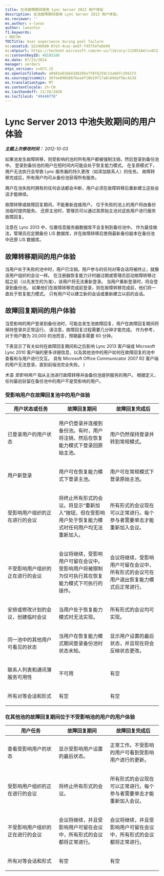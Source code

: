 ```yaml
---
title: 在池故障期间使用 Lync Server 2013 用户体验
description: 在池故障期间使用 Lync Server 2013 用户体验。
ms.reviewer: ''
ms.author: v-lanac
author: lanachin
f1.keywords:
- NOCSH
TOCTitle: User experience during pool failure
ms:assetid: b224b0d0-87e3-4cac-ae87-f45f54fabb49
ms:mtpsurl: https://technet.microsoft.com/en-us/library/JJ205184(v=OCS.15)
ms:contentKeyID: 48185166
ms.date: 07/23/2014
manager: serdars
mtps_version: v=OCS.15
ms.openlocfilehash: a0483a01b643d8195e7f8f6259c11ab6fc3561f2
ms.sourcegitcommit: 36fee89bb887bea4f18b19f17a8c69daf5bc423d
ms.translationtype: MT
ms.contentlocale: zh-CN
ms.lasthandoff: 11/26/2020
ms.locfileid: "49440778"
---
```

# <a name="user-experience-during-pool-failure-in-lync-server-2013"></a>Lync Server 2013 中池失败期间的用户体验

<div data-xmlns="http://www.w3.org/1999/xhtml">

<div class="topic" data-xmlns="http://www.w3.org/1999/xhtml" data-msxsl="urn:schemas-microsoft-com:xslt" data-cs="https://msdn.microsoft.com/">

<div data-asp="https://msdn2.microsoft.com/asp">



</div>

<div id="mainSection">

<div id="mainBody">

<span> </span>

_**主题上次修改时间：** 2012-10-03_

如果池发生故障转移，则受影响的池的所有用户都被强制注销，然后登录到备份池中。 登录到备份池的用户在短时间内可能会处于恢复能力模式。 在复原模式下，用户无法执行会导致 Lync 服务器的持久更改（如添加联系人）的任务。 故障转移完成后，所有用户均可从备份池获得所有服务。

用户在池失败时拥有的任何会话都会中断，用户必须在故障转移后重新建立这些会话才能继续。

故障转移或故障回复期间，不能重新连接用户。 位于失败的池上的用户将由备份池临时提供服务。 还原主池时，管理员可以通过其原始主池对这些用户进行服务故障回复。

注意在 Lync 2013 中，位置信息服务器数据库不会复制到备份池中。 作为最佳做法，管理员应定期备份 LIS 数据库，并在故障转移后使用最新备份副本在备份池中还原 LIS 数据库。

<div>

## <a name="user-experience-during-failover"></a>故障转移期间的用户体验

当用户处于失败的池中时，用户已注销。用户参与的任何对等会话将被终止，就像该用户组织的会议一样。 在注册器恢复能力计时器过期或管理员启动故障转移过程之前（以先发生的为准），该用户将无法重新登录。 当用户重新登录时，将会登录到备份池。 如果他们在故障转移完成前登录，则在故障转移完成前，他们将一直处于恢复能力模式。 只有用户可以建立新的会话或重新建立以前的会话。

</div>

<div>

## <a name="user-experience-during-failback"></a>故障回复期间的用户体验

当受影响的用户登录到备份池时，可能会发生池故障回复，用户在故障回复期间将保持登录并正常运行。 请注意，故障回复过程需要几分钟才能完成。  作为参考，对于用户数为 20,000 的池而言，预期最多需要 60 分钟。

下表显示了有关如何在故障回复期间和之后影响 Lync 2013 客户端或 Microsoft Lync 2010 客户端的更多详细信息，以及其他池中的用户如何在故障回复的池中查看和与用户进行交互。 具有 Microsoft Office Communicator 2007 R2 客户端的用户无法登录，直到前端池完全失败。 ) 

术语 *受影响用户* 指从主池进行故障转移并由备份池提供服务的用户。 根据定义，任何最初驻留在备份池中的用户不是受影响的用户。

### <a name="user-experience-for-an-affected-user-in-a-pool-in-failback"></a>受影响用户在故障回复池中的用户体验

<table>
<colgroup>
<col style="width: 33%" />
<col style="width: 33%" />
<col style="width: 33%" />
</colgroup>
<thead>
<tr class="header">
<th>用户状态或任务</th>
<th>故障回复期间</th>
<th>故障回复完成后</th>
</tr>
</thead>
<tbody>
<tr class="odd">
<td><p>已登录用户的用户状态</p></td>
<td><p>用户仍登录并连接到备份池。有时，用户将注销，然后在恢复能力模式下登录回原始主池。</p></td>
<td><p>用户仍然保持登录并转到常规模式。</p></td>
</tr>
<tr class="even">
<td><p>用户新登录</p></td>
<td><p>用户可在恢复能力模式下登录主池。</p></td>
<td><p>用户可在常规模式下登录原始主池。</p></td>
</tr>
<tr class="odd">
<td><p>受影响用户组织的正在进行的会议</p></td>
<td><p>将终止所有形式的会议。将显示“重新加入”按钮，但在受影响用户处于恢复能力模式时任何用户均无法重新加入。</p></td>
<td><p>所有形式的会议现在可以正常进行。每个参与者需要单击才能重新加入会议。</p></td>
</tr>
<tr class="even">
<td><p>不受影响用户组织的正在进行的会议</p></td>
<td><p>会议将继续，受影响用户可留在会议中。受影响用户将被限制为仅可执行其在恢复能力模式下可执行的操作。</p></td>
<td><p>会议将继续，受影响用户可留在会议中，所有形式的会议可在用户退出恢复能力模式后正常进行。</p></td>
</tr>
<tr class="odd">
<td><p>安排或修改计划的会议，创建临时会议</p></td>
<td><p>当用户处于恢复能力模式时无法实现。</p></td>
<td><p>所有形式的会议均可实现。</p></td>
</tr>
<tr class="even">
<td><p>同一池中的其他用户可看见的状态</p></td>
<td><p>当用户在恢复能力模式期间登录备份池时状态未知。</p></td>
<td><p>显示用户设置的最后状态，并且现在将会反映状态更改。</p></td>
</tr>
<tr class="odd">
<td><p>联系人列表和通讯簿服务可用性</p></td>
<td><p>不可用</p></td>
<td><p>有空</p></td>
</tr>
<tr class="even">
<td><p>所有对等会话和形式</p></td>
<td><p>有空</p></td>
<td><p>有空</p></td>
</tr>
</tbody>
</table>


### <a name="user-experience-for-a-user-homed-in-an-unaffected-pool-during-failback-of-another-pool"></a>在其他池的故障回复期间位于不受影响池的用户的用户体验

<table>
<colgroup>
<col style="width: 33%" />
<col style="width: 33%" />
<col style="width: 33%" />
</colgroup>
<thead>
<tr class="header">
<th>用户任务</th>
<th>故障回复期间</th>
<th>故障回复完成后</th>
</tr>
</thead>
<tbody>
<tr class="odd">
<td><p>查看受影响用户的状态</p></td>
<td><p>显示受影响用户设置的最后状态。</p></td>
<td><p>正常工作。不受影响的用户可看到受影响用户进行的更新。</p></td>
</tr>
<tr class="even">
<td><p>受影响用户组织的正在进行的会议</p></td>
<td><p>将终止所有形式的会议。</p></td>
<td><p>所有形式的会议现在可以正常进行。每个参与者需要单击才能重新加入会议。</p></td>
</tr>
<tr class="odd">
<td><p>不受影响用户组织的正在进行的会议</p></td>
<td><p>会议将继续，并且受影响用户可留在会议中，所有形式的会议都将正常进行。</p></td>
<td><p>会议将继续，并且受影响用户可留在会议中，所有形式的会议都将正常进行。</p></td>
</tr>
<tr class="even">
<td><p>所有对等会话和形式</p></td>
<td><p>有空</p></td>
<td><p>有空</p></td>
</tr>
</tbody>
</table>


</div>

</div>

<span> </span>

</div>

</div>

</div>

